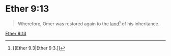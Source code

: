 # Ether 9:13

> Wherefore, Omer was restored again to the <u>land</u>[^a] of his inheritance.

[Ether 9:13](https://www.churchofjesuschrist.org/study/scriptures/bofm/ether/9?lang=eng&id=p13#p13)


[^a]: [[Ether 9.3|Ether 9:3.]]
